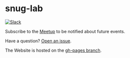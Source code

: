 snug-lab
======

[![Slack](https://img.shields.io/badge/slack-%20%23snuglab-orange.svg)](https://snug-lab.herokuapp.com/)

Subscribe to the [Meetup](www.meetup.com/pt-BR/Sorocaba-Node-User-Group-SNUG/) to be notified about future events.

Have a question? [Open an issue](https://github.com/snug-lab/snug-lab.github.io/issues).

The Website is hosted on the [gh-pages branch](https://github.com/snug-lab/snug-lab.github.io/tree/gh-pages).
